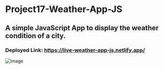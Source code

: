 # Project17-Weather-App-JS
## A simple JavaScript App to display the weather condition of a city.

### Deployed Link: https://live-weather-app-js.netlify.app/ 
![image](https://user-images.githubusercontent.com/48837703/219053778-944f9430-ab65-4b5e-ae81-dd26ca427658.png)
